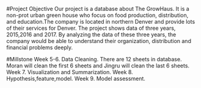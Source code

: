 #Project Objective
  Our project is a database about The GrowHaus. It is a non-prot urban green house who focus on food production, distribution, and education.The company is located in northern Denver and provide lots of their services for Denver. The project shows data of three years, 2015,2016 and 2017. By analyzing the data of these three years, the company would be able to understand their organization, distribution and financial problems deeply.
  
#Millstone 
  Week 5-6. Data Cleaning. There are 12 sheets in database. Moran will clean the first 6 sheets and Jingru will clean the last 6 sheets. 
  Week 7. Visualization and Summarization. 
  Week 8. Hypothesis,feature,model.
  Week 9. Model assessment.
 
